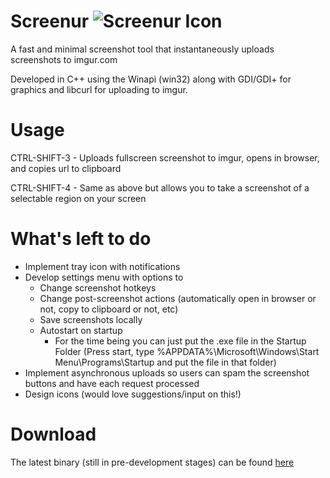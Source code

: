 # Screenur ![Screenur Icon](http://i.imgur.com/pyyAt7d.png "Screenur Icon")
A fast and minimal screenshot tool that instantaneously uploads screenshots to imgur.com

Developed in C++ using the Winapi (win32) along with GDI/GDI+ for graphics and libcurl for uploading to imgur. 

# Usage
CTRL-SHIFT-3 - Uploads fullscreen screenshot to imgur, opens in browser, and copies url to clipboard

CTRL-SHIFT-4 - Same as above but allows you to take a screenshot of a selectable region on your screen

# What's left to do
- Implement tray icon with notifications
- Develop settings menu with options to 
  - Change screenshot hotkeys
  - Change post-screenshot actions (automatically open in browser or not, copy to clipboard or not, etc)
  - Save screenshots locally
  - Autostart on startup
    - For the time being you can just put the .exe file in the Startup Folder (Press start, type %APPDATA%\Microsoft\Windows\Start Menu\Programs\Startup and put the file in that folder)
- Implement asynchronous uploads so users can spam the screenshot buttons and have each request processed
- Design icons (would love suggestions/input on this!)

# Download
The latest binary (still in pre-development stages) can be found [here](https://github.com/Shivang44/Screenur/raw/master/Screenur.exe)
